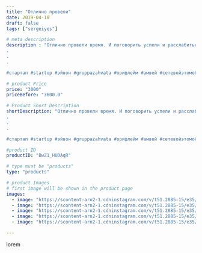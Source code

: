 ```yaml
---
title: "Отлично провели"
date: 2019-04-18
draft: false
tags: ["sergeiyes"]

# meta description
description : "Отлично провели время. И поговорить успели и расслабиться❗👍
.
.
.

#стартап #startup #эйвон #gruppazahvata #орифлейм #амвей #сетевойэтомоё #сетевой #миллионер #"

# product Price
price: "3000"
priceBefore: "3600.0"

# Product Short Description
shortDescription: "Отлично провели время. И поговорить успели и расслабиться❗👍
.
.
.

#стартап #startup #эйвон #gruppazahvata #орифлейм #амвей #сетевойэтомоё #сетевой #миллионер #бизнесбезвложений #млм #сетевойэтомодно #автобонус #сетевоймаркетинг #стильжизни #типичныесетевики #пятигорск #КРЫМ #Севастополь #бизнес #churslabs #sergeystar"

#product ID
productID: "BwZ1_HUDAqR"

# type must be "products"
type: "products"

# product Images
# first image will be shown in the product page
images:
  - image: "https://scontent-arn2-1.cdninstagram.com/v/t51.2885-15/e35/56314870_274002833554474_7824012098341502185_n.jpg?tp=1&_nc_ht=scontent-arn2-1.cdninstagram.com&_nc_cat=110&_nc_ohc=cM00-ST1fTIAX-_lhrz&oh=83b150bc269141917a95280404f9d067&oe=606C61E7&ig_cache_key=MjAyNDg4NjkzNjIyNTY0Njg5MA%3D%3D.2"
  - image: "https://scontent-arn2-1.cdninstagram.com/v/t51.2885-15/e35/56624712_108287250237407_6516286044096835439_n.jpg?tp=1&_nc_ht=scontent-arn2-1.cdninstagram.com&_nc_cat=111&_nc_ohc=1uSHkBmnJFUAX9kDN-3&oh=e26bd9cf5df3b4cc73c274b21a7762eb&oe=606B01B8&ig_cache_key=MjAyNDg4NjkzNjIwMDQ3OTQ0NQ%3D%3D.2"
  - image: "https://scontent-arn2-1.cdninstagram.com/v/t51.2885-15/e35/56874568_2305544386189960_8735141314063836996_n.jpg?tp=1&_nc_ht=scontent-arn2-1.cdninstagram.com&_nc_cat=104&_nc_ohc=C55xtszGB3oAX_yfQSo&oh=fdb871fe379309bf4401c8b2ae15f40d&oe=606D1853&ig_cache_key=MjAyNDg4NjkzNjE5MjE0OTE2MQ%3D%3D.2"
  - image: "https://scontent-arn2-1.cdninstagram.com/v/t51.2885-15/e35/56772991_119996105849733_5620424709930108438_n.jpg?tp=1&_nc_ht=scontent-arn2-1.cdninstagram.com&_nc_cat=109&_nc_ohc=qBVWP_ECZqAAX-odaxP&oh=c26bd9aa7acd59c8c8588384cf5af85c&oe=606A2936&ig_cache_key=MjAyNDg4NjkzNjE3NTMzMjcwMQ%3D%3D.2"
  - image: "https://scontent-arn2-1.cdninstagram.com/v/t51.2885-15/e35/56848258_276252336586259_5461493829760215759_n.jpg?tp=1&_nc_ht=scontent-arn2-1.cdninstagram.com&_nc_cat=111&_nc_ohc=zCy8FI1iImIAX9L1zeW&oh=56ccd99dfea431ae0098eb4820d486b4&oe=606CBA3B&ig_cache_key=MjAyNDg4NjkzNjIwODY5MzY2Ng%3D%3D.2"

---
```

lorem
